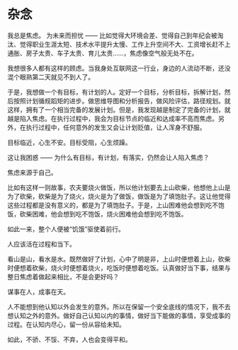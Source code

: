 # 杂念

我总是焦虑。
为未来而担忧 —— 比如觉得大环境会差、觉得自己到年纪会被淘汰、觉得职业生涯太短、技术水平提升太慢、工作上升空间不大、工资增长赶不上通胀、房子太贵、车子太贵、育儿太贵......，焦虑像空气般无处不在。

我想很多人都有这样的顾虑。当我身处互联网这一行业，身边的人流动不断，还没混个眼熟第二天就见不到人了。

于是，我想做一个有目标，有计划的人。定好一个目标，分析目标，拆解计划，然后按照计划循规蹈矩的进步。做思维导图和分析报告，做风险评估，路径规划。就这样，拥有了一个相当完备的发展计划。但是，我发现越是制定了完备的计划，就越是陷入焦虑。在执行过程中，我会为目标节点的临近和达成率不高而焦虑。另外，在执行过程中，任何意外的发生又会让计划贬值，让人浑身不舒服。

目标临近，心生不安。目标受阻，心生烦躁。

这让我困惑 —— 为什么有目标，有计划，有落实，仍然会让人陷入焦虑？

焦虑来源于自己。

比如有这样一则故事，农夫要烧火做饭，所以他计划要去上山砍柴，他想他上山是为了砍柴，砍柴是为了烧火，烧火是为了做饭，做饭是为了填饱肚子。这让他觉得这些过程都是没有意义的，都是为了填饱肚子。于是，上山困难他会想到吃不饱饭，砍柴困难，他会想到吃不饱饭，烧火困难他会想到吃不饱饭。

如此一来，整个人便被“饥饿”驱使着前行。

人应该活在过程和当下。

看山是山，看水是水。既然做好了计划，心中了明是非，上山时便想着上山，砍柴时便想着砍柴，烧火时便想着烧火，吃饭时便想着吃饭。认真做好当下事，结果与整日焦虑着做起来相比，不是会更好吗？

谋事在人，成事在天。

人不能想到他认知以外会发生的意外。所以在保留一个安全底线的情况下，我不去想认知之外的意外。做好自己认知以内的事情，做好当下能做的事情，享受成事的过程。在认知内尽心，留一份从容给未知。

如此，不骄、不馁、不弃，人也会变得平和。
